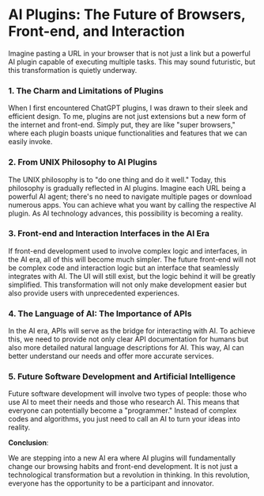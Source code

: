 # AI Plugins: The Future of Browsers, Front-end, and Interaction

Imagine pasting a URL in your browser that is not just a link but a powerful AI plugin capable of executing multiple tasks. This may sound futuristic, but this transformation is quietly underway.

### **1. The Charm and Limitations of Plugins**

When I first encountered ChatGPT plugins, I was drawn to their sleek and efficient design. To me, plugins are not just extensions but a new form of the internet and front-end. Simply put, they are like "super browsers," where each plugin boasts unique functionalities and features that we can easily invoke.

### **2. From UNIX Philosophy to AI Plugins**

The UNIX philosophy is to "do one thing and do it well." Today, this philosophy is gradually reflected in AI plugins. Imagine each URL being a powerful AI agent; there's no need to navigate multiple pages or download numerous apps. You can achieve what you want by calling the respective AI plugin. As AI technology advances, this possibility is becoming a reality.

### **3. Front-end and Interaction Interfaces in the AI Era**

If front-end development used to involve complex logic and interfaces, in the AI era, all of this will become much simpler. The future front-end will not be complex code and interaction logic but an interface that seamlessly integrates with AI. The UI will still exist, but the logic behind it will be greatly simplified. This transformation will not only make development easier but also provide users with unprecedented experiences.

### **4. The Language of AI: The Importance of APIs**

In the AI era, APIs will serve as the bridge for interacting with AI. To achieve this, we need to provide not only clear API documentation for humans but also more detailed natural language descriptions for AI. This way, AI can better understand our needs and offer more accurate services.

### **5. Future Software Development and Artificial Intelligence**

Future software development will involve two types of people: those who use AI to meet their needs and those who research AI. This means that everyone can potentially become a "programmer." Instead of complex codes and algorithms, you just need to call an AI to turn your ideas into reality.

**Conclusion**:

We are stepping into a new AI era where AI plugins will fundamentally change our browsing habits and front-end development. It is not just a technological transformation but a revolution in thinking. In this revolution, everyone has the opportunity to be a participant and innovator.
